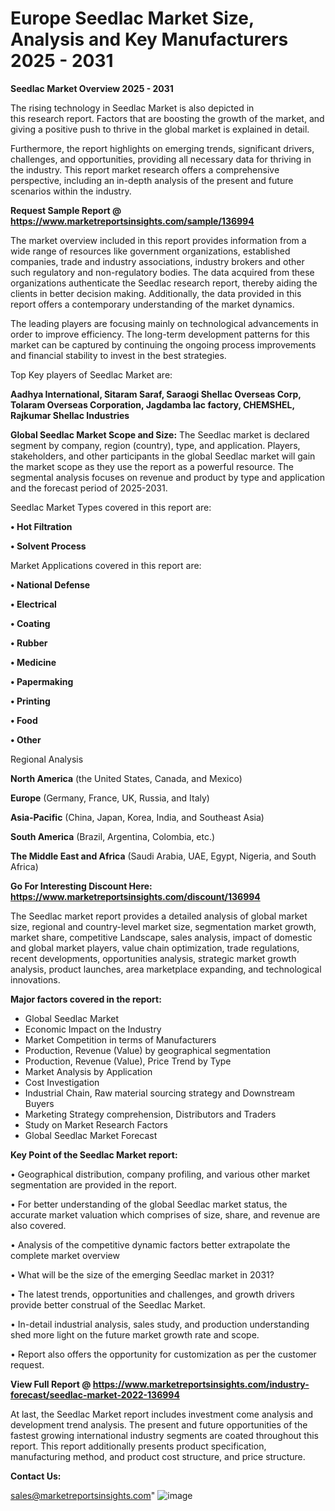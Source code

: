 # Europe Seedlac Market Size, Analysis and Key Manufacturers 2025 - 2031

<Strong> Seedlac Market Overview 2025 - 2031</strong>

The rising technology in Seedlac Market is also depicted in this research report. Factors that are boosting the growth of the market, and giving a positive push to thrive in the global market is explained in detail.

Furthermore, the report highlights on emerging trends, significant drivers, challenges, and opportunities, providing all necessary data for thriving in the industry. This report market research offers a comprehensive perspective, including an in-depth analysis of the present and future scenarios within the industry.

<strong>Request Sample Report @ <a href=https://www.marketreportsinsights.com/sample/136994>https://www.marketreportsinsights.com/sample/136994</a></strong>

The market overview included in this report provides information from a wide range of resources like government organizations, established companies, trade and industry associations, industry brokers and other such regulatory and non-regulatory bodies. The data acquired from these organizations authenticate the Seedlac research report, thereby aiding the clients in better decision making. Additionally, the data provided in this report offers a contemporary understanding of the market dynamics.

The leading players are focusing mainly on technological advancements in order to improve efficiency. The long-term development patterns for this market can be captured by continuing the ongoing process improvements and financial stability to invest in the best strategies.

Top Key players of Seedlac Market are:

<strong>Aadhya International, Sitaram Saraf, Saraogi Shellac Overseas Corp, Tolaram Overseas Corporation, Jagdamba lac factory, CHEMSHEL, Rajkumar Shellac Industries</strong>

<strong><b>Global Seedlac Market Scope and Size:</b></strong>
The Seedlac market is declared segment by company, region (country), type, and application. Players, stakeholders, and other participants in the global Seedlac market will gain the market scope as they use the report as a powerful resource. The segmental analysis focuses on revenue and product by type and application and the forecast period of 2025-2031.

Seedlac Market Types covered in this report are:

<strong>• Hot Filtration

• Solvent Process</strong>

Market Applications covered in this report are:

<strong>• National Defense

• Electrical

• Coating

• Rubber

• Medicine

• Papermaking

• Printing

• Food

• Other</strong> 

Regional Analysis

<strong>North America</strong> (the United States, Canada, and Mexico)

<strong>Europe</strong> (Germany, France, UK, Russia, and Italy)

<strong>Asia-Pacific</strong> (China, Japan, Korea, India, and Southeast Asia)

<strong>South America</strong> (Brazil, Argentina, Colombia, etc.)

<strong>The Middle East and Africa</strong> (Saudi Arabia, UAE, Egypt, Nigeria, and South Africa)

<strong>Go For Interesting Discount Here: <a href=https://www.marketreportsinsights.com/discount/136994>https://www.marketreportsinsights.com/discount/136994</a></strong>

The Seedlac market report provides a detailed analysis of global market size, regional and country-level market size, segmentation market growth, market share, competitive Landscape, sales analysis, impact of domestic and global market players, value chain optimization, trade regulations, recent developments, opportunities analysis, strategic market growth analysis, product launches, area marketplace expanding, and technological innovations.

<strong><b>Major factors covered in the report:</b></strong>
<ul>
  <li>Global Seedlac Market </li>
  <li>Economic Impact on the Industry</li>
  <li>Market Competition in terms of Manufacturers</li>
  <li>Production, Revenue (Value) by geographical segmentation</li>
  <li>Production, Revenue (Value), Price Trend by Type</li>
  <li>Market Analysis by Application</li>
  <li>Cost Investigation</li>
  <li>Industrial Chain, Raw material sourcing strategy and Downstream Buyers</li>
  <li>Marketing Strategy comprehension, Distributors and Traders</li>
  <li>Study on Market Research Factors</li>
  <li>Global Seedlac Market Forecast</li>
</ul>

<strong><b>Key Point of the Seedlac Market report:</b></strong>

• Geographical distribution, company profiling, and various other market segmentation are provided in the report.

• For better understanding of the global Seedlac market status, the accurate market valuation which comprises of size, share, and revenue are also covered.

• Analysis of the competitive dynamic factors better extrapolate the complete market overview

• What will be the size of the emerging Seedlac market in 2031?

• The latest trends, opportunities and challenges, and growth drivers provide better construal of the Seedlac Market.

• In-detail industrial analysis, sales study, and production understanding shed more light on the future market growth rate and scope.

• Report also offers the opportunity for customization as per the customer request.

<strong><b>View Full Report @ <a href=https://www.marketreportsinsights.com/industry-forecast/seedlac-market-2022-136994>https://www.marketreportsinsights.com/industry-forecast/seedlac-market-2022-136994</a></b></strong>


At last, the Seedlac Market report includes investment come analysis and development trend analysis. The present and future opportunities of the fastest growing international industry segments are coated throughout this report. This report additionally presents product specification, manufacturing method, and product cost structure, and price structure.

<strong>Contact Us:</strong>

sales@marketreportsinsights.com"
![image](https://github.com/user-attachments/assets/f3aba48b-d7aa-4863-bc3a-6615c110dd5b)
